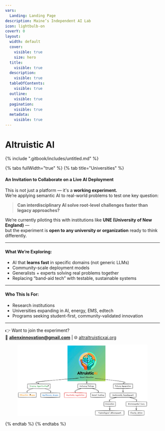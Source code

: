 ```yaml
---
vars:
  Landing: Landing Page
description: Maine’s Independent AI Lab
icon: lightbulb-on
coverY: 0
layout:
  width: default
  cover:
    visible: true
    size: hero
  title:
    visible: true
  description:
    visible: true
  tableOfContents:
    visible: true
  outline:
    visible: true
  pagination:
    visible: true
  metadata:
    visible: true
---
```


# Altruistic AI

{% include ".gitbook/includes/untitled.md" %}

{% tabs fullWidth="true" %}
{% tab title="Universities" %}
#### **An Invitation to Collaborate on a Live AI Deployment**

This is not just a platform — it's a **working experiment.**\
We’re applying semantic AI to real-world problems to test one key question:

> **Can interdisciplinary AI solve root-level challenges faster than legacy approaches?**

We’re currently piloting this with institutions like **UNE (University of New England)** —\
but the experiment is **open to any university or organization** ready to think differently.

***

#### What We’re Exploring:

* AI that **learns fast** in specific domains (not generic LLMs)
* Community-scale deployment models
* Generalists + experts solving real problems together
* Replacing “band-aid tech” with testable, sustainable systems

***

#### Who This Is For:

* Research institutions
* Universities expanding in AI, energy, EMS, edtech
* Programs seeking student-first, community-validated innovation

***

👉 Want to join the experiment?\
📩 **alienxinnovation@gmail.com** | 🌐 [altraltruisticxai.org](https://altraltruisticxai.org)

<div data-full-width="false"><figure><img src=".gitbook/assets/image.png" alt=""><figcaption></figcaption></figure></div>
{% endtab %}
{% endtabs %}
